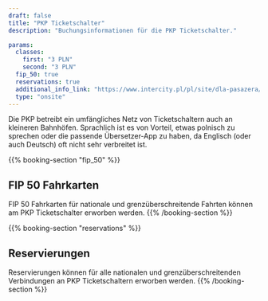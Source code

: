 ```yaml
---
draft: false
title: "PKP Ticketschalter"
description: "Buchungsinformationen für die PKP Ticketschalter."

params:
  classes:
    first: "3 PLN"
    second: "3 PLN"
  fip_50: true
  reservations: true
  additional_info_link: "https://www.intercity.pl/pl/site/dla-pasazera/kup-bilet/wyszukiwarka-kas-i-biletomatow.html"
  type: "onsite"
---
```


Die PKP betreibt ein umfängliches Netz von Ticketschaltern auch an kleineren Bahnhöfen. Sprachlich ist es von Vorteil, etwas polnisch zu sprechen oder die passende Übersetzer-App zu haben, da Englisch (oder auch Deutsch) oft nicht sehr verbreitet ist.

{{% booking-section "fip_50" %}}

## FIP 50 Fahrkarten

FIP 50 Fahrkarten für nationale und grenzüberschreitende Fahrten können am PKP Ticketschalter erworben werden.
{{% /booking-section %}}

{{% booking-section "reservations" %}}

## Reservierungen

Reservierungen können für alle nationalen und grenzüberschreitenden Verbindungen an PKP Ticketschaltern erworben werden.
{{% /booking-section %}}
